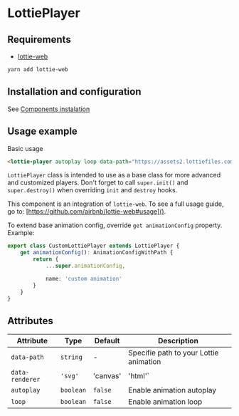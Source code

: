 # LottiePlayer

## Requirements
 - [lottie-web](https://www.npmjs.com/package/lottie-web)

```bash
yarn add lottie-web
```

## Installation and configuration

See [Components instalation](/docs/components_instalation.md)

## Usage example

Basic usage

```html
<lottie-player autoplay loop data-path="https://assets2.lottiefiles.com/packages/lf20_0ntwvpmb.json"></lottie-player>
```

`LottiePlayer` class is intended to use as a base class for more advanced and customized players. Don't forget to call `super.init()` and `super.destroy()` when overriding `init` and `destroy` hooks.

This component is an integration of `lottie-web`. To see a full usage guide, go to: [https://github.com/airbnb/lottie-web#usage]().

To extend base animation config, override `get animationConfig` property. Example:

```ts
export class CustomLottiePlayer extends LottiePlayer {
	get animationConfig(): AnimationConfigWithPath {
		return {
			...super.animationConfig,

			name: 'custom animation'
		}
	}
}
```

## Attributes

| Attribute | Type | Default | Description |
| -- | -- | -- | -- |
| `data-path` | `string` | - | Specifie path to your Lottie animation |
| `data-renderer` | `'svg'` | 'canvas' | 'html'` | `'svg'` | Change how animation is rendered |
| `autoplay` | `boolean` | `false` | Enable animation autoplay |
| `loop` | `boolean` | `false` | Enable animation loop |
